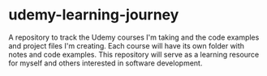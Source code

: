 # udemy-learning-journey
A repository to track the Udemy courses I'm taking and the code examples and project files I'm creating. Each course will have its own folder with notes and code examples. This repository will serve as a learning resource for myself and others interested in software development.
